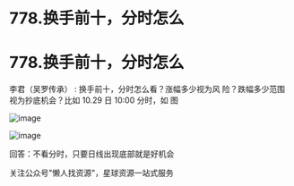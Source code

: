# 778.换手前十，分时怎么

# 778.换手前十，分时怎么

李君（吴罗传承） : 换手前十，分时怎么看？涨幅多少视为风 险？跌幅多少范围视为抄底机会？比如 10.29 日 10:00 分时，如 图

![image](img/Image_266.png)

![image](img/Image_267.png)

回答：不看分时，只要日线出现底部就是好机会

关注公众号"懒人找资源"，星球资源一站式服务